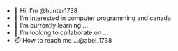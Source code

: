 - 👋 Hi, I’m @hunter1738
- 👀 I’m interested in computer programming and canada
- 🌱 I’m currently learning ...
- 💞️ I’m looking to collaborate on ...
- 📫 How to reach me ...@abel_1738

<!---
hunter1738/hunter1738 is a ✨ special ✨ repository because its `README.md` (this file) appears on your GitHub profile.
You can click the Preview link to take a look at your changes.
--->
